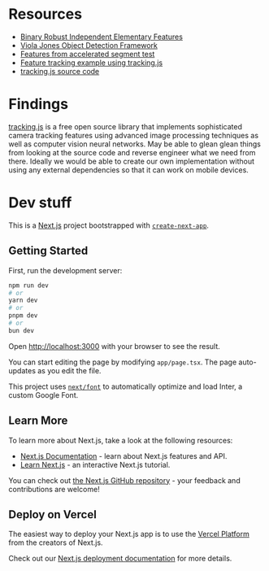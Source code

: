 # Resources

- [Binary Robust Independent Elementary Features](https://github.com/eduardolundgren/tracking.js/blob/master/src/features/Brief.js)
- [Viola Jones Object Detection Framework](https://github.com/eduardolundgren/tracking.js/blob/master/src/detection/ViolaJones.js)
- [Features from accelerated segment test](https://github.com/eduardolundgren/tracking.js/blob/master/src/features/Fast.js)
- [Feature tracking example using tracking.js](https://github.com/eduardolundgren/tracking.js/blob/master/examples/fast.html)
- [tracking.js source code](https://github.com/eduardolundgren/tracking.js)

# Findings

[tracking.js](https://trackingjs.com/) is a free open source library that implements sophisticated camera tracking features using advanced image processing techniques as well as computer vision neural networks. May be able to glean glean things from looking at the source code and reverse engineer what we need from there. Ideally we would be able to create our own implementation without using any external dependencies so that it can work on mobile devices.

# Dev stuff

This is a [Next.js](https://nextjs.org/) project bootstrapped with [`create-next-app`](https://github.com/vercel/next.js/tree/canary/packages/create-next-app).

## Getting Started

First, run the development server:

```bash
npm run dev
# or
yarn dev
# or
pnpm dev
# or
bun dev
```

Open [http://localhost:3000](http://localhost:3000) with your browser to see the result.

You can start editing the page by modifying `app/page.tsx`. The page auto-updates as you edit the file.

This project uses [`next/font`](https://nextjs.org/docs/basic-features/font-optimization) to automatically optimize and load Inter, a custom Google Font.

## Learn More

To learn more about Next.js, take a look at the following resources:

- [Next.js Documentation](https://nextjs.org/docs) - learn about Next.js features and API.
- [Learn Next.js](https://nextjs.org/learn) - an interactive Next.js tutorial.

You can check out [the Next.js GitHub repository](https://github.com/vercel/next.js/) - your feedback and contributions are welcome!

## Deploy on Vercel

The easiest way to deploy your Next.js app is to use the [Vercel Platform](https://vercel.com/new?utm_medium=default-template&filter=next.js&utm_source=create-next-app&utm_campaign=create-next-app-readme) from the creators of Next.js.

Check out our [Next.js deployment documentation](https://nextjs.org/docs/deployment) for more details.
